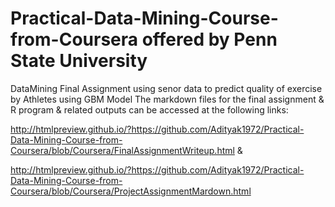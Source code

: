 # Practical-Data-Mining-Course-from-Coursera offered by Penn State University 
DataMining Final Assignment using senor data to predict quality of exercise by Athletes using GBM Model
The markdown files for the final assignment & R program & related outputs can be accessed at the following links: 

http://htmlpreview.github.io/?https://github.com/Adityak1972/Practical-Data-Mining-Course-from-Coursera/blob/Coursera/FinalAssignmentWriteup.html & 

http://htmlpreview.github.io/?https://github.com/Adityak1972/Practical-Data-Mining-Course-from-Coursera/blob/Coursera/ProjectAssignmentMardown.html
